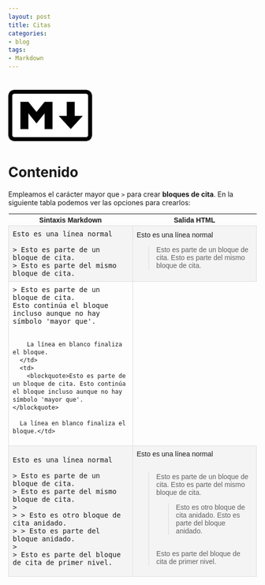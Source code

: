 ```yaml
---
layout: post
title: Citas
categories:
- blog
tags:
- Markdown
---
```



<!-- Estilo CSS del post-->
<style>
table {
    font-family: arial, sans-serif;
    border-collapse: collapse;
    width: 100%;
}

td {
    border: 1px solid #dddddd;
    text-align: left;
    padding: 8px;
}

th {
    text-align: center;
    width: 50%;
}
tr:nth-child(even) {
    background-color: rgba(238, 238, 238, 0.57);
}

td:first-child {
   font-family: 'Inconsolata', monospace;
}

table h1 {
  font-size: 2em;
  font-weight: normal;
  color: #000;
}

h2 {
  font-size: 1.5em;
  font-weight: normal;
}

h3 {
  font-size: 1.17em;
  font-weight: normal;
}

h4 {
  font-size: 1.00em;
  font-weight: normal;
}

h5 {
  font-size: 0.83em;
  font-weight: normal;
}

h6 {
  font-size: 0.67em;
  font-weight: normal;
}
</style>

<!-- Imagen Markdown -->
# <img src="./../static/markdown.png" alt="Drawing" style="width: 170px;"/>

<!-- Contenido post -->
# Contenido
Empleamos el carácter mayor que `>` para crear **bloques de cita**. En la siguiente tabla podemos ver las opciones para crearlos:


<table>
  <tr>
    <th>Sintaxis Markdown</th>
    <th>Salida HTML</th>
  </tr>
  <tr>
    <td id="h1">
      Esto es una línea normal <br/><br/>
      > Esto es parte de un bloque de cita.<br/>
      > Esto es parte del mismo bloque de cita.
    </td>
    <td>
      Esto es una línea normal <br/>
      <blockquote>Esto es parte de un bloque de cita. Esto es parte del mismo bloque de cita.</blockquote>
    </td>
  </tr>
  <tr>
      <td>
        > Esto es parte de un bloque de cita.<br/>
        Esto continúa el bloque incluso aunque no hay símbolo 'mayor que'.<br/><br/>

        La línea en blanco finaliza el bloque.
      </td>
      <td>
        <blockquote>Esto es parte de un bloque de cita. Esto continúa el bloque incluso aunque no hay símbolo 'mayor que'.</blockquote>

      La línea en blanco finaliza el bloque.</td>
  </tr>
  <tr>
    <td>
        Esto es una línea normal<br/><br/>
        > Esto es parte de un bloque de cita.<br/>
        > Esto es parte del mismo bloque de cita.<br/>
        ><br/>
        > > Esto es otro bloque de cita anidado.<br/>
        > > Esto es parte del bloque anidado.<br/>
        ><br/>
        > Esto es parte del bloque de cita de primer nivel.
    </td>
    <td>
        Esto es una línea normal
        <br/><br/>
        <blockquote>Esto es parte de un bloque de cita. Esto es parte del mismo bloque de cita.<br/>
        <blockquote>Esto es otro bloque de cita anidado. Esto es parte del bloque anidado.<br/></blockquote>
        <br/>
        Esto es parte del bloque de cita de primer nivel.</blockquote>
    </td>
  </tr>
</table>


<br/>
